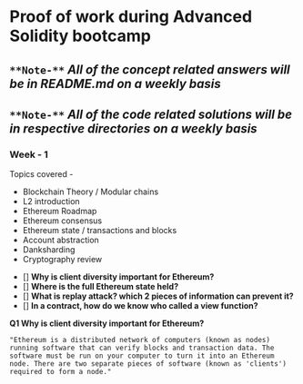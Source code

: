 # Proof of work during Advanced Solidity bootcamp

## `**Note-**` *All of the concept related answers will be in README.md on a weekly basis*
## `**Note-**` *All of the code related solutions will be in respective directories on a weekly basis*

### Week - 1
Topics covered - 
   * Blockchain Theory / Modular chains
   * L2 introduction
   * Ethereum Roadmap
   * Ethereum consensus
   * Ethereum state / transactions and blocks
   * Account abstraction
   * Danksharding
   * Cryptography review

- [] **Why is client diversity important for Ethereum?**
- [] **Where is the full Ethereum state held?**
- [] **What is replay attack? which 2 pieces of information can prevent it?**
- [] **In a contract, how do we know who called a view function?**

**Q1 Why is client diversity important for Ethereum?**

`"Ethereum is a distributed network of computers (known as nodes) running software that can verify blocks and transaction data. The software must be run on your computer to turn it into an Ethereum node. There are two separate pieces of software (known as 'clients') required to form a node."`




